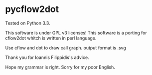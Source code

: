 pycflow2dot
===========

Tested on Python 3.3.

This software is under GPL v3 licenses!
This software is a porting for cflow2dot whitch is written in perl language.

Use cflow and dot to draw call graph.
output format is .svg

Thank you for Ioannis Filippidis's advice.

Hope my grammar is right.
Sorry for my poor English.
